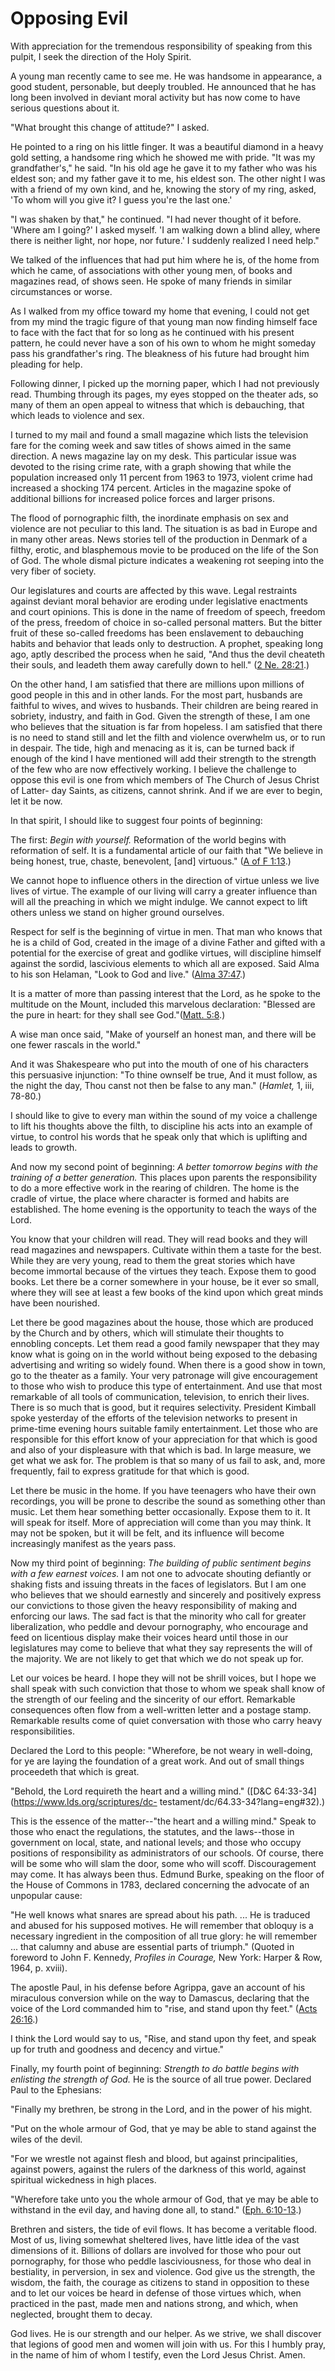 # Opposing Evil

With appreciation for the tremendous responsibility of speaking from this
pulpit, I seek the direction of the Holy Spirit.

A young man recently came to see me. He was handsome in appearance, a good
student, personable, but deeply troubled. He announced that he has long been
involved in deviant moral activity but has now come to have serious questions
about it.

"What brought this change of attitude?" I asked.

He pointed to a ring on his little finger. It was a beautiful diamond in a
heavy gold setting, a handsome ring which he showed me with pride. "It was my
grandfather's," he said. "In his old age he gave it to my father who was his
eldest son; and my father gave it to me, his eldest son. The other night I was
with a friend of my own kind, and he, knowing the story of my ring, asked, 'To
whom will you give it? I guess you're the last one.'

"I was shaken by that," he continued. "I had never thought of it before.
'Where am I going?' I asked myself. 'I am walking down a blind alley, where
there is neither light, nor hope, nor future.' I suddenly realized I need
help."

We talked of the influences that had put him where he is, of the home from
which he came, of associations with other young men, of books and magazines
read, of shows seen. He spoke of many friends in similar circumstances or
worse.

As I walked from my office toward my home that evening, I could not get from
my mind the tragic figure of that young man now finding himself face to face
with the fact that for so long as he continued with his present pattern, he
could never have a son of his own to whom he might someday pass his
grandfather's ring. The bleakness of his future had brought him pleading for
help.

Following dinner, I picked up the morning paper, which I had not previously
read. Thumbing through its pages, my eyes stopped on the theater ads, so many
of them an open appeal to witness that which is debauching, that which leads
to violence and sex.

I turned to my mail and found a small magazine which lists the television fare
for the coming week and saw titles of shows aimed in the same direction. A
news magazine lay on my desk. This particular issue was devoted to the rising
crime rate, with a graph showing that while the population increased only 11
percent from 1963 to 1973, violent crime had increased a shocking 174 percent.
Articles in the magazine spoke of additional billions for increased police
forces and larger prisons.

The flood of pornographic filth, the inordinate emphasis on sex and violence
are not peculiar to this land. The situation is as bad in Europe and in many
other areas. News stories tell of the production in Denmark of a filthy,
erotic, and blasphemous movie to be produced on the life of the Son of God.
The whole dismal picture indicates a weakening rot seeping into the very fiber
of society.

Our legislatures and courts are affected by this wave. Legal restraints
against deviant moral behavior are eroding under legislative enactments and
court opinions. This is done in the name of freedom of speech, freedom of the
press, freedom of choice in so-called personal matters. But the bitter fruit
of these so-called freedoms has been enslavement to debauching habits and
behavior that leads only to destruction. A prophet, speaking long ago, aptly
described the process when he said, "And thus the devil cheateth their souls,
and leadeth them away carefully down to hell." ([2 Ne.
28:21](https://www.lds.org/scriptures/bofm/2-ne/28.21?lang=eng#20).)

On the other hand, I am satisfied that there are millions upon millions of
good people in this and in other lands. For the most part, husbands are
faithful to wives, and wives to husbands. Their children are being reared in
sobriety, industry, and faith in God. Given the strength of these, I am one
who believes that the situation is far from hopeless. I am satisfied that
there is no need to stand still and let the filth and violence overwhelm us,
or to run in despair. The tide, high and menacing as it is, can be turned back
if enough of the kind I have mentioned will add their strength to the strength
of the few who are now effectively working. I believe the challenge to oppose
this evil is one from which members of The Church of Jesus Christ of Latter-
day Saints, as citizens, cannot shrink. And if we are ever to begin, let it be
now.

In that spirit, I should like to suggest four points of beginning:

The first: _Begin with yourself._ Reformation of the world begins with
reformation of self. It is a fundamental article of our faith that "We believe
in being honest, true, chaste, benevolent, [and] virtuous." ([A of F
1:13](https://www.lds.org/scriptures/pgp/a-of-f/1.13?lang=eng#12).)

We cannot hope to influence others in the direction of virtue unless we live
lives of virtue. The example of our living will carry a greater influence than
will all the preaching in which we might indulge. We cannot expect to lift
others unless we stand on higher ground ourselves.

Respect for self is the beginning of virtue in men. That man who knows that he
is a child of God, created in the image of a divine Father and gifted with a
potential for the exercise of great and godlike virtues, will discipline
himself against the sordid, lascivious elements to which all are exposed. Said
Alma to his son Helaman, "Look to God and live." ([Alma
37:47](https://www.lds.org/scriptures/bofm/alma/37.47?lang=eng#46).)

It is a matter of more than passing interest that the Lord, as he spoke to the
multitude on the Mount, included this marvelous declaration: "Blessed are the
pure in heart: for they shall see God."([Matt.
5:8](https://www.lds.org/scriptures/nt/matt/5.8?lang=eng#7).)

A wise man once said, "Make of yourself an honest man, and there will be one
fewer rascals in the world."

And it was Shakespeare who put into the mouth of one of his characters this
persuasive injunction: "To thine ownself be true, And it must follow, as the
night the day, Thou canst not then be false to any man." (_Hamlet,_ 1, iii,
78-80.)

I should like to give to every man within the sound of my voice a challenge to
lift his thoughts above the filth, to discipline his acts into an example of
virtue, to control his words that he speak only that which is uplifting and
leads to growth.

And now my second point of beginning: _A better tomorrow begins with the
training of a better generation._ This places upon parents the responsibility
to do a more effective work in the rearing of children. The home is the cradle
of virtue, the place where character is formed and habits are established. The
home evening is the opportunity to teach the ways of the Lord.

You know that your children will read. They will read books and they will read
magazines and newspapers. Cultivate within them a taste for the best. While
they are very young, read to them the great stories which have become immortal
because of the virtues they teach. Expose them to good books. Let there be a
corner somewhere in your house, be it ever so small, where they will see at
least a few books of the kind upon which great minds have been nourished.

Let there be good magazines about the house, those which are produced by the
Church and by others, which will stimulate their thoughts to ennobling
concepts. Let them read a good family newspaper that they may know what is
going on in the world without being exposed to the debasing advertising and
writing so widely found. When there is a good show in town, go to the theater
as a family. Your very patronage will give encouragement to those who wish to
produce this type of entertainment. And use that most remarkable of all tools
of communication, television, to enrich their lives. There is so much that is
good, but it requires selectivity. President Kimball spoke yesterday of the
efforts of the television networks to present in prime-time evening hours
suitable family entertainment. Let those who are responsible for this effort
know of your appreciation for that which is good and also of your displeasure
with that which is bad. In large measure, we get what we ask for. The problem
is that so many of us fail to ask, and, more frequently, fail to express
gratitude for that which is good.

Let there be music in the home. If you have teenagers who have their own
recordings, you will be prone to describe the sound as something other than
music. Let them hear something better occasionally. Expose them to it. It will
speak for itself. More of appreciation will come than you may think. It may
not be spoken, but it will be felt, and its influence will become increasingly
manifest as the years pass.

Now my third point of beginning: _The building of public sentiment begins with
a few earnest voices._ I am not one to advocate shouting defiantly or shaking
fists and issuing threats in the faces of legislators. But I am one who
believes that we should earnestly and sincerely and positively express our
convictions to those given the heavy responsibility of making and enforcing
our laws. The sad fact is that the minority who call for greater
liberalization, who peddle and devour pornography, who encourage and feed on
licentious display make their voices heard until those in our legislatures may
come to believe that what they say represents the will of the majority. We are
not likely to get that which we do not speak up for.

Let our voices be heard. I hope they will not be shrill voices, but I hope we
shall speak with such conviction that those to whom we speak shall know of the
strength of our feeling and the sincerity of our effort. Remarkable
consequences often flow from a well-written letter and a postage stamp.
Remarkable results come of quiet conversation with those who carry heavy
responsibilities.

Declared the Lord to this people: "Wherefore, be not weary in well-doing, for
ye are laying the foundation of a great work. And out of small things
proceedeth that which is great.

"Behold, the Lord requireth the heart and a willing mind." ([D&amp;C
64:33-34](https://www.lds.org/scriptures/dc-
testament/dc/64.33-34?lang=eng#32).)

This is the essence of the matter--"the heart and a willing mind." Speak to
those who enact the regulations, the statutes, and the laws--those in
government on local, state, and national levels; and those who occupy
positions of responsibility as administrators of our schools. Of course, there
will be some who will slam the door, some who will scoff. Discouragement may
come. It has always been thus. Edmund Burke, speaking on the floor of the
House of Commons in 1783, declared concerning the advocate of an unpopular
cause:

"He well knows what snares are spread about his path. ... He is traduced and
abused for his supposed motives. He will remember that obloquy is a necessary
ingredient in the composition of all true glory: he will remember ... that
calumny and abuse are essential parts of triumph." (Quoted in foreword to John
F. Kennedy, _Profiles in Courage,_ New York: Harper &amp; Row, 1964, p.
xviii).

The apostle Paul, in his defense before Agrippa, gave an account of his
miraculous conversion while on the way to Damascus, declaring that the voice
of the Lord commanded him to "rise, and stand upon thy feet." ([Acts
26:16](https://www.lds.org/scriptures/nt/acts/26.16?lang=eng#15).)

I think the Lord would say to us, "Rise, and stand upon thy feet, and speak up
for truth and goodness and decency and virtue."

Finally, my fourth point of beginning: _Strength to do battle begins with
enlisting the strength of God._ He is the source of all true power. Declared
Paul to the Ephesians:

"Finally my brethren, be strong in the Lord, and in the power of his might.

"Put on the whole armour of God, that ye may be able to stand against the
wiles of the devil.

"For we wrestle not against flesh and blood, but against principalities,
against powers, against the rulers of the darkness of this world, against
spiritual wickedness in high places.

"Wherefore take unto you the whole armour of God, that ye may be able to
withstand in the evil day, and having done all, to stand." ([Eph.
6:10-13](https://www.lds.org/scriptures/nt/eph/6.10-13?lang=eng#9).)

Brethren and sisters, the tide of evil flows. It has become a veritable flood.
Most of us, living somewhat sheltered lives, have little idea of the vast
dimensions of it. Billions of dollars are involved for those who pour out
pornography, for those who peddle lasciviousness, for those who deal in
bestiality, in perversion, in sex and violence. God give us the strength, the
wisdom, the faith, the courage as citizens to stand in opposition to these and
to let our voices be heard in defense of those virtues which, when practiced
in the past, made men and nations strong, and which, when neglected, brought
them to decay.

God lives. He is our strength and our helper. As we strive, we shall discover
that legions of good men and women will join with us. For this I humbly pray,
in the name of him of whom I testify, even the Lord Jesus Christ. Amen.

